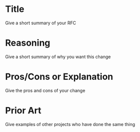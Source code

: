 # Title

Give a short summary of your RFC


# Reasoning

Give a short summary of why you want this change


# Pros/Cons or Explanation

Give the pros and cons of your change


# Prior Art

Give examples of other projects who have done the same thing